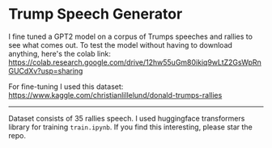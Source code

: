 # Trump Speech Generator

I fine tuned a GPT2 model on a corpus of Trumps speeches and rallies to see what comes out. To test the model without having to download anything, here's the colab link: https://colab.research.google.com/drive/12hw55uGm80ikiq9wLtZ2GsWpRnGUCdXv?usp=sharing

For fine-tuning I used this dataset: https://www.kaggle.com/christianlillelund/donald-trumps-rallies


----
Dataset consists of 35 rallies speech. I used huggingface transformers library for training `train.ipynb`. If you find this interesting, please star the repo.
